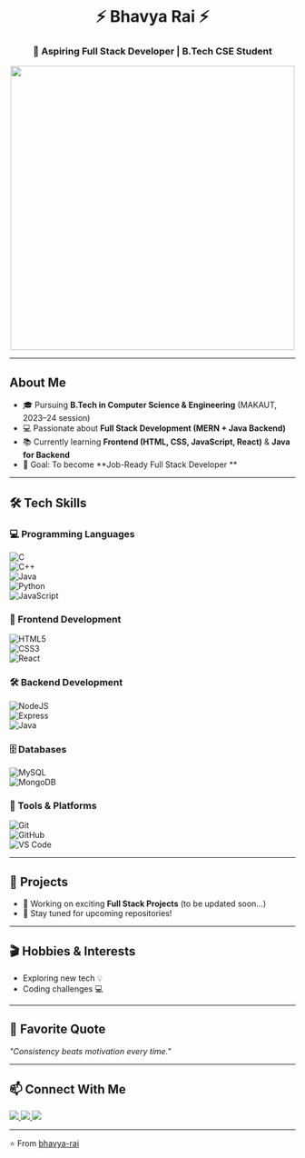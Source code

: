 <!-- Profile README for GitHub: bhavya-rai -->

<h1 align="center">⚡ Bhavya Rai ⚡</h1>
<h3 align="center">🚀 Aspiring Full Stack Developer | B.Tech CSE Student</h3>

<p align="center">
  <img src="https://i.pinimg.com/originals/0e/4f/7d/0e4f7d2f37a5117a52db4e2a4e0ddbb1.gif" width="500"/>
</p>

---

##  About Me
- 🎓 Pursuing **B.Tech in Computer Science & Engineering** (MAKAUT, 2023–24 session)  
- 💻 Passionate about **Full Stack Development (MERN + Java Backend)**  
- 📚 Currently learning **Frontend (HTML, CSS, JavaScript, React)** & **Java for Backend**  
- 🎯 Goal: To become **Job-Ready Full Stack Developer **  

---

## 🛠️ Tech Skills  

### 💻 Programming Languages  
![C](https://img.shields.io/badge/C-00599C?style=for-the-badge&logo=c&logoColor=white)  
![C++](https://img.shields.io/badge/C++-00599C?style=for-the-badge&logo=c%2B%2B&logoColor=white)  
![Java](https://img.shields.io/badge/Java-ED8B00?style=for-the-badge&logo=openjdk&logoColor=white)  
![Python](https://img.shields.io/badge/Python-3776AB?style=for-the-badge&logo=python&logoColor=white)  
![JavaScript](https://img.shields.io/badge/JavaScript-F7DF1E?style=for-the-badge&logo=javascript&logoColor=black)  

### 🎨 Frontend Development  
![HTML5](https://img.shields.io/badge/HTML5-E34F26?style=for-the-badge&logo=html5&logoColor=white)  
![CSS3](https://img.shields.io/badge/CSS3-1572B6?style=for-the-badge&logo=css3&logoColor=white)  
![React](https://img.shields.io/badge/React-20232A?style=for-the-badge&logo=react&logoColor=61DAFB)  

### 🛠️ Backend Development  
![NodeJS](https://img.shields.io/badge/Node.js-339933?style=for-the-badge&logo=node.js&logoColor=white)  
![Express](https://img.shields.io/badge/Express.js-000000?style=for-the-badge&logo=express&logoColor=white)  
![Java](https://img.shields.io/badge/Java-ED8B00?style=for-the-badge&logo=openjdk&logoColor=white)  

### 🗄️ Databases  
![MySQL](https://img.shields.io/badge/MySQL-4479A1?style=for-the-badge&logo=mysql&logoColor=white)  
![MongoDB](https://img.shields.io/badge/MongoDB-4EA94B?style=for-the-badge&logo=mongodb&logoColor=white)  

### 🔧 Tools & Platforms  
![Git](https://img.shields.io/badge/Git-F05032?style=for-the-badge&logo=git&logoColor=white)  
![GitHub](https://img.shields.io/badge/GitHub-100000?style=for-the-badge&logo=github&logoColor=white)  
![VS Code](https://img.shields.io/badge/VS%20Code-0078d7?style=for-the-badge&logo=visual-studio-code&logoColor=white)  

---

## 🚀 Projects
- 🌟 Working on exciting **Full Stack Projects** (to be updated soon…)  
- 📌 Stay tuned for upcoming repositories!  

---

## 🎬 Hobbies & Interests  
- Exploring new tech 💡    
- Coding challenges 💻  

---

## 🌟 Favorite Quote
*"Consistency beats motivation every time."*  

---

## 📫 Connect With Me
<p align="left">
  <a href="https://github.com/bhavya-rai" target="_blank">
    <img src="https://img.shields.io/badge/GitHub-100000?style=for-the-badge&logo=github&logoColor=white"/>
  </a>
  <a href="mailto:your-email@example.com" target="_blank">
    <img src="https://img.shields.io/badge/Email-D14836?style=for-the-badge&logo=gmail&logoColor=white"/>
  </a>
  <a href="https://linkedin.com/in/your-linkedin" target="_blank">
    <img src="https://img.shields.io/badge/LinkedIn-0077B5?style=for-the-badge&logo=linkedin&logoColor=white"/>
  </a>
</p>

---

⭐ From [bhavya-rai](https://github.com/bhavya-rai)
